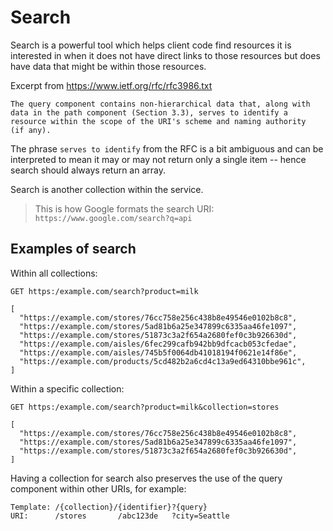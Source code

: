 # Search

Search is a powerful tool which helps client code find resources it is interested in when it does not have direct links to those resources but does have data that might be within those resources.

Excerpt from https://www.ietf.org/rfc/rfc3986.txt

```
The query component contains non-hierarchical data that, along with
data in the path component (Section 3.3), serves to identify a
resource within the scope of the URI's scheme and naming authority
(if any).
```

The phrase `serves to identify` from the RFC is a bit ambiguous and can be interpreted to mean it may or may not return only a single item -- hence search should always return an array.

Search is another collection within the service.

> This is how Google formats the search URI: `https://www.google.com/search?q=api`

## Examples of search

Within all collections:

```
GET https:/example.com/search?product=milk
```

```
[
  "https://example.com/stores/76cc758e256c438b8e49546e0102b8c8",
  "https://example.com/stores/5ad81b6a25e347899c6335aa46fe1097",
  "https://example.com/stores/51873c3a2f654a2680fef0c3b926630d",
  "https://example.com/aisles/6fec299cafb942bb9dfcacb053cfedae",
  "https://example.com/aisles/745b5f0064db41018194f0621e14f86e",
  "https://example.com/products/5cd482b2a6cd4c13a9ed64310bbe961c",
]
```

Within a specific collection:

```
GET https:/example.com/search?product=milk&collection=stores
```

```
[
  "https://example.com/stores/76cc758e256c438b8e49546e0102b8c8",
  "https://example.com/stores/5ad81b6a25e347899c6335aa46fe1097",
  "https://example.com/stores/51873c3a2f654a2680fef0c3b926630d",
]
```

Having a collection for search also preserves the use of the query component within other URIs, for example:

```
Template: /{collection}/{identifier}?{query}
URI:      /stores       /abc123de   ?city=Seattle
```
